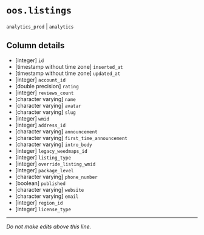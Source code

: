 # `oos.listings`
`analytics_prod` | `analytics`

## Column details
* [integer]   `id`
* [timestamp without time zone] `inserted_at`
* [timestamp without time zone] `updated_at`
* [integer]   `account_id`
* [double precision] `rating`
* [integer]   `reviews_count`
* [character varying] `name`
* [character varying] `avatar`
* [character varying] `slug`
* [integer]   `wmid`
* [integer]   `address_id`
* [character varying] `announcement`
* [character varying] `first_time_announcement`
* [character varying] `intro_body`
* [integer]   `legacy_weedmaps_id`
* [integer]   `listing_type`
* [integer]   `override_listing_wmid`
* [integer]   `package_level`
* [character varying] `phone_number`
* [boolean]   `published`
* [character varying] `website`
* [character varying] `email`
* [integer]   `region_id`
* [integer]   `license_type`

-------------------------------------------------------------------------------
*Do not make edits above this line.*

